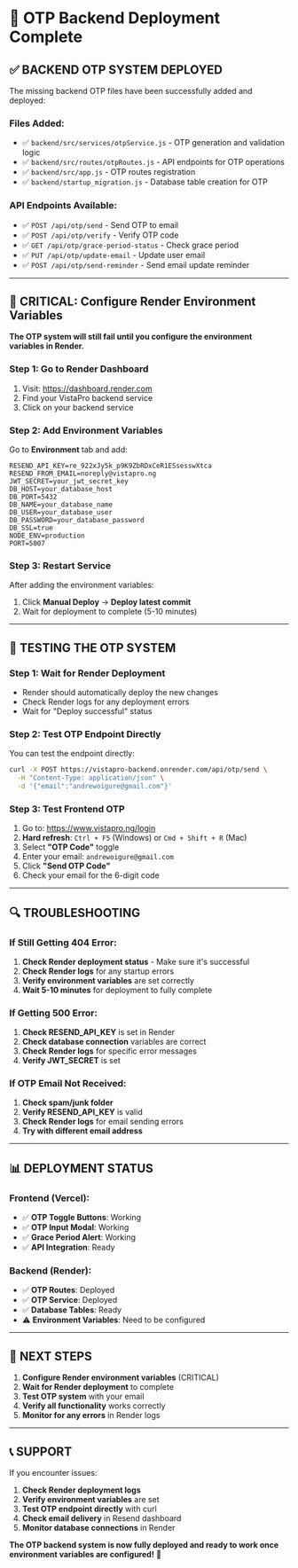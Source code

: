# 🔧 OTP Backend Deployment Complete

## ✅ **BACKEND OTP SYSTEM DEPLOYED**

The missing backend OTP files have been successfully added and deployed:

### **Files Added:**
- ✅ `backend/src/services/otpService.js` - OTP generation and validation logic
- ✅ `backend/src/routes/otpRoutes.js` - API endpoints for OTP operations
- ✅ `backend/src/app.js` - OTP routes registration
- ✅ `backend/startup_migration.js` - Database table creation for OTP

### **API Endpoints Available:**
- ✅ `POST /api/otp/send` - Send OTP to email
- ✅ `POST /api/otp/verify` - Verify OTP code
- ✅ `GET /api/otp/grace-period-status` - Check grace period
- ✅ `PUT /api/otp/update-email` - Update user email
- ✅ `POST /api/otp/send-reminder` - Send email update reminder

---

## 🚨 **CRITICAL: Configure Render Environment Variables**

**The OTP system will still fail until you configure the environment variables in Render.**

### **Step 1: Go to Render Dashboard**
1. Visit: https://dashboard.render.com
2. Find your VistaPro backend service
3. Click on your backend service

### **Step 2: Add Environment Variables**
Go to **Environment** tab and add:

```
RESEND_API_KEY=re_922xJy5k_p9K9ZbRDxCeR1ESsesswXtca
RESEND_FROM_EMAIL=noreply@vistapro.ng
JWT_SECRET=your_jwt_secret_key
DB_HOST=your_database_host
DB_PORT=5432
DB_NAME=your_database_name
DB_USER=your_database_user
DB_PASSWORD=your_database_password
DB_SSL=true
NODE_ENV=production
PORT=5007
```

### **Step 3: Restart Service**
After adding the environment variables:
1. Click **Manual Deploy** → **Deploy latest commit**
2. Wait for deployment to complete (5-10 minutes)

---

## 🧪 **TESTING THE OTP SYSTEM**

### **Step 1: Wait for Render Deployment**
- Render should automatically deploy the new changes
- Check Render logs for any deployment errors
- Wait for "Deploy successful" status

### **Step 2: Test OTP Endpoint Directly**
You can test the endpoint directly:
```bash
curl -X POST https://vistapro-backend.onrender.com/api/otp/send \
  -H "Content-Type: application/json" \
  -d '{"email":"andrewoigure@gmail.com"}'
```

### **Step 3: Test Frontend OTP**
1. Go to: https://www.vistapro.ng/login
2. **Hard refresh**: `Ctrl + F5` (Windows) or `Cmd + Shift + R` (Mac)
3. Select **"OTP Code"** toggle
4. Enter your email: `andrewoigure@gmail.com`
5. Click **"Send OTP Code"**
6. Check your email for the 6-digit code

---

## 🔍 **TROUBLESHOOTING**

### **If Still Getting 404 Error:**
1. **Check Render deployment status** - Make sure it's successful
2. **Check Render logs** for any startup errors
3. **Verify environment variables** are set correctly
4. **Wait 5-10 minutes** for deployment to fully complete

### **If Getting 500 Error:**
1. **Check RESEND_API_KEY** is set in Render
2. **Check database connection** variables are correct
3. **Check Render logs** for specific error messages
4. **Verify JWT_SECRET** is set

### **If OTP Email Not Received:**
1. **Check spam/junk folder**
2. **Verify RESEND_API_KEY** is valid
3. **Check Render logs** for email sending errors
4. **Try with different email address**

---

## 📊 **DEPLOYMENT STATUS**

### **Frontend (Vercel):**
- ✅ **OTP Toggle Buttons**: Working
- ✅ **OTP Input Modal**: Working
- ✅ **Grace Period Alert**: Working
- ✅ **API Integration**: Ready

### **Backend (Render):**
- ✅ **OTP Routes**: Deployed
- ✅ **OTP Service**: Deployed
- ✅ **Database Tables**: Ready
- ⚠️ **Environment Variables**: Need to be configured

---

## 🚀 **NEXT STEPS**

1. **Configure Render environment variables** (CRITICAL)
2. **Wait for Render deployment** to complete
3. **Test OTP system** with your email
4. **Verify all functionality** works correctly
5. **Monitor for any errors** in Render logs

---

## 📞 **SUPPORT**

If you encounter issues:
1. **Check Render deployment logs**
2. **Verify environment variables** are set
3. **Test OTP endpoint directly** with curl
4. **Check email delivery** in Resend dashboard
5. **Monitor database connections** in Render

**The OTP backend system is now fully deployed and ready to work once environment variables are configured!** 🎉

